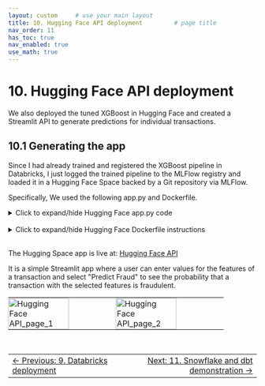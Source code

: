 ```yaml
---
layout: custom     # use your main layout
title: 10. Hugging Face API deployment         # page title
nav_order: 11
has_toc: true
nav_enabled: true
use_math: true
---
```


# 10. Hugging Face API deployment

We also deployed the tuned XGBoost in Hugging Face and created a Streamlit API to generate predictions for individual transactions.  


## 10.1 Generating the app 

Since I had already trained and registered the XGBoost pipeline in Databricks, I just logged the trained pipeline to the MLFlow registry and loaded it in a Hugging Face Space backed by a Git repository via MLFlow. 

Specifically,  We used the following app.py and Dockerfile.


<details>
<summary>Click to expand/hide Hugging Face app.py code</summary>

<pre> ```python
import streamlit as st
import mlflow.sklearn
import pandas as pd

# Load model once (update model_uri accordingly)
model_uri = "./my_model" #"models:/workspace.default.fraud_detection_pipeline_model/1"
model = mlflow.sklearn.load_model(model_uri)

st.title("Fraud Detection Model Interface")
st.write("Enter transaction details below to get a fraud prediction:")

# Input fields matching your TransactionFeatures schema
TX_AMOUNT = st.number_input("Transaction Amount", min_value=0.0)
TX_DURING_WEEKEND = st.selectbox("Transaction During Weekend?", [0, 1])
TX_DURING_NIGHT = st.selectbox("Transaction During Night?", [0, 1])
Cust_Nb_Tx_1Day = st.number_input("Customer Number of Transactions in Last 1 Day", min_value=0)
Cust_Avg_Amt_1Day = st.number_input("Customer Avg Amount Last 1 Day", min_value=0.0)
Cust_Nb_Tx_7Day = st.number_input("Customer Number of Transactions in Last 7 Days", min_value=0)
Cust_Avg_Amt_7Day = st.number_input("Customer Avg Amount Last 7 Days", min_value=0.0)
Cust_Nb_Tx_30Day = st.number_input("Customer Number of Transactions in Last 30 Days", min_value=0)
Cust_Avg_Amt_30Day = st.number_input("Customer Avg Amount Last 30 Days", min_value=0.0)
Term_Nb_Tx_1Day = st.number_input("Terminal Number of Transactions in Last 1 Day", min_value=0)
Term_Risk_1Day = st.number_input("Terminal Risk Level Last 1 Day", min_value=0)
Term_Nb_Tx_7Day = st.number_input("Terminal Number of Transactions in Last 7 Days", min_value=0)
Term_Risk_7Day = st.number_input("Terminal Risk Level Last 7 Days", min_value=0)
Term_Nb_Tx_30Day = st.number_input("Terminal Number of Transactions in Last 30 Days", min_value=0)
Term_Risk_30Day = st.number_input("Terminal Risk Level Last 30 Days", min_value=0)

if st.button("Predict Fraud"):
    input_dict = {
        "TX_AMOUNT": TX_AMOUNT,
        "TX_DURING_WEEKEND": TX_DURING_WEEKEND,
        "TX_DURING_NIGHT": TX_DURING_NIGHT,
        "Cust_Nb_Tx_1Day": Cust_Nb_Tx_1Day,
        "Cust_Avg_Amt_1Day": Cust_Avg_Amt_1Day,
        "Cust_Nb_Tx_7Day": Cust_Nb_Tx_7Day,
        "Cust_Avg_Amt_7Day": Cust_Avg_Amt_7Day,
        "Cust_Nb_Tx_30Day": Cust_Nb_Tx_30Day,
        "Cust_Avg_Amt_30Day": Cust_Avg_Amt_30Day,
        "Term_Nb_Tx_1Day": Term_Nb_Tx_1Day,
        "Term_Risk_1Day": Term_Risk_1Day,
        "Term_Nb_Tx_7Day": Term_Nb_Tx_7Day,
        "Term_Risk_7Day": Term_Risk_7Day,
        "Term_Nb_Tx_30Day": Term_Nb_Tx_30Day,
        "Term_Risk_30Day": Term_Risk_30Day,
    }
    input_df = pd.DataFrame([input_dict])

    prediction = model.predict(input_df)[0]
    proba = model.predict_proba(input_df)[0, 1]  # Probability of class 1 (fraud)

    # st.success(f"Fraud Prediction: {'Fraudulent' if prediction == 1 else 'Legitimate'}")
    st.write(f"Probability of fraud: {proba:.2%}")

``` </pre>
</details>

<br>

<details>
<summary>Click to expand/hide Hugging Face Dockerfile instructions</summary>

<pre> ```Dockerfile
# Use official Python 3.9 base image
FROM python:3.9

# Add non-root user for permissions compliance in HF Spaces
RUN useradd -m -u 1000 user

# Set working directory
WORKDIR /app

# Copy requirements.txt separately for Docker cache efficiency
COPY --chown=user ./requirements.txt requirements.txt

# Install dependencies including streamlit and mlflow (add to your requirements.txt if missing)
RUN pip install --no-cache-dir --upgrade -r requirements.txt

# Copy all app code
COPY --chown=user . /app

# Fix permissions
RUN mkdir -p /app/mlruns && chown -R user:user /app/mlruns

# Use non-root user
USER user

# Set environment variables for user path and app caches
ENV HOME=/home/user \
    PATH=/home/user/.local/bin:$PATH \
    STREAMLIT_HOME=/tmp/.streamlit \
    HF_HOME=/tmp/huggingface \
    STREAMLIT_BROWSER_GATHER_USAGE_STATS=false

# Expose Streamlit default port
EXPOSE 7860

# Run Streamlit app, binding to all interfaces and port 7860 (HF Spaces uses this port)
CMD ["streamlit", "run", "app.py", "--server.port=7860", "--server.address=0.0.0.0"]

``` </pre>
</details>

<br>


The Hugging Space app is live at: [Hugging Face API](https://huggingface.co/spaces/dglassbrenner/fraud_detection_api)

It is a simple Streamlit app where a user can enter values for the features of a transaction and select "Predict Fraud" to see the probability that a transaction with the selected features is fraudulent.
<br>

<table style="border-spacing: 0;">
  <tr>
    <td style="padding: 0;">
      <img src="./images/Hugging Face API_page_1.png" alt="Hugging Face API_page_1" style="width:75%; height:auto;" />
    </td>
    <td style="padding: 0;">
      <img src="./images/Hugging Face API_page_2.png" alt="Hugging Face API_page_2" style="width:75%; height:auto;" />
    </td>
  </tr>
</table>


<br>

<table width="100%">
  <tr>
    <td align="left">
      <a href="/9-Databricks-deployment.html">← Previous: 9. Databricks deployment</a>
    </td>
    <td align="right">
      <a href="/11-Snowflake-and-dbt-demonstration.html">Next: 11. Snowflake and dbt demonstration →</a>
    </td>
  </tr>
</table>

